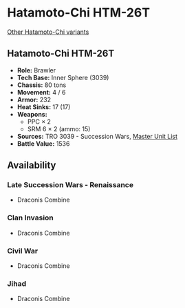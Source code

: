 # Hatamoto-Chi HTM-26T

[Other Hatamoto-Chi variants](../hatamoto-chi.md)

## Hatamoto-Chi HTM-26T
- **Role:** Brawler
- **Tech Base:** Inner Sphere (3039)
- **Chassis:** 80 tons
- **Movement:** 4 / 6
- **Armor:** 232
- **Heat Sinks:** 17 (17)
- **Weapons:**
  - PPC × 2
  - SRM 6 × 2 (ammo: 15)
- **Sources:** TRO 3039 - Succession Wars, [Master Unit List](http://masterunitlist.info/Unit/Details/1397/hatamoto-chi-htm-26t)
- **Battle Value:** 1536

## Availability

### Late Succession Wars - Renaissance
- Draconis Combine

### Clan Invasion
- Draconis Combine

### Civil War
- Draconis Combine

### Jihad
- Draconis Combine

